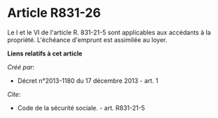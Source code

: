 # Article R831-26

Le I et le VI de l'article R. 831-21-5 sont applicables aux accédants à la propriété. L'échéance d'emprunt est assimilée au
loyer.

**Liens relatifs à cet article**

_Créé par_:

  - Décret n°2013-1180 du 17 décembre 2013 - art. 1

_Cite_:

  - Code de la sécurité sociale. - art. R831-21-5
